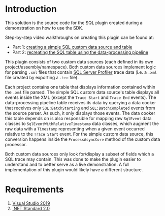 # Introduction
This solution is the source code for the SQL plugin created during a demonstration on how to use the SDK.

Step-by-step video walkthroughs on creating this plugin can be found at:
* Part 1: [creating a simple SQL custom data source and table](https://microsoft.github.io/microsoft-performance-toolkit-sdk/documentation/Videos/SDK%20Video%201.mp4)
* Part 2: [recreating the SQL table using the data-processing pipeline](https://microsoft.github.io/microsoft-performance-toolkit-sdk/documentation/Videos/SDK%20Video%202.mp4)

This plugin consists of two custom data sources (each defined in its own project/assembly/namespace). Both 
custom data sources implement logic for parsing `.xml` files that contain [SQL Server Profiler](https://docs.microsoft.com/en-us/sql/tools/sql-server-profiler/sql-server-profiler?view=sql-server-ver15) 
trace data (i.e. a `.xml` file created by exporting a `.trc` file).

Each project contains one table that displays information contained within the `.xml` file parsed. 
The simple SQL custom data source's table displays all events inside the XML (except 
the `Trace Start` and `Trace End` events). The data-processing pipeline table receives 
its data by querying a data cooker that receives only `SQL:BatchStarting` and `SQL:BatchCompleted` 
events from the source parser. As such, it only displays those events. The data cooker this 
table depends on is also responsible for mapping raw `SqlEvent` data classes to `SqlEventWithRelativeTimestamp` 
data classes, which augment the raw data with a `Timestamp` representing when a given event 
occurred relative to the `Trace Start` event. For the simple custom data source, this 
conversion happens inside the `ProcessAsyncCore` method of the custom data processor.

Both custom data sources only look for/display a subset of fields which a SQL trace may contain. This was done to make 
the plugin easier to understand and to better serve as a live demonstration. A full implementation of this plugin 
would likely have a different structure.

# Requirements
1. [Visual Studio 2019](https://visualstudio.microsoft.com/downloads/)
2. [.NET Standard 2.0](https://dotnet.microsoft.com/download/visual-studio-sdks)